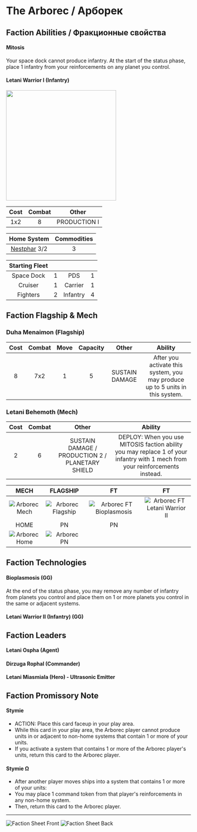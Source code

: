 # The Arborec / Арборек

## Faction Abilities / Фракционные свойства
#### Mitosis
Your space dock cannot produce infantry. At the start of the status phase, place 1 infantry from your reinforcements on any planet you control.
#### Letani Warrior I (Infantry)

<img src="https://user-images.githubusercontent.com/88241831/173884457-b2a67ca5-9a55-4665-904c-a5a16269174f.png" width=300>

| Cost | Combat | Other |
|:---:|:---:|:---:|
| 1x2 | 8 | PRODUCTION I |

| Home System | Commodities |
|:---:|:---:|
| [Nestphar](../planets/nestphar.jpg) 3/2 | 3 |

| Starting Fleet | | | |
|:---:|:---:|:---:|:---:|
| Space Dock | 1 | PDS | 1 |
| Cruiser | 1 | Carrier | 1 |
| Fighters | 2 | Infantry | 4 |

## Faction Flagship & Mech
### Duha Menaimon (Flagship)
| Cost | Combat | Move | Capacity | Other | Ability |
|:---:|:---:|:---:|:---:|:---:|:---:|
| 8 | 7x2 | 1 | 5 | SUSTAIN DAMAGE | After you activate this system, you may produce up to 5 units in this system.
### Letani Behemoth (Mech)
| Cost | Combat | Other | Ability |
|:---:|:---:|:---:|:---:|
| 2 | 6 | SUSTAIN DAMAGE / PRODUCTION 2 / PLANETARY SHIELD | DEPLOY: When you use MITOSIS faction ability you may replace 1 of your infantry with 1 mech from your reinforcements instead. |

| MECH | FLAGSHIP | FT | FT |
|:---:|:---:|:---:|:---:|
| ![Arborec Mech](https://drive.google.com/uc?export=view&id=1cqu58sVONFoQOVtOJ2SObggxJ_k0LhSb) | ![Arborec Flagship](https://drive.google.com/uc?export=view&id=15DjoPriE6Y8yTxVU4_u1tnNQmbjLPYjF) | ![Arborec FT Bioplasmosis](https://drive.google.com/uc?export=view&id=10sTh4NvL7Qm04_mQPbSptndDVTOcIQHS) | ![Arborec FT Letani Warrior II](https://drive.google.com/uc?export=view&id=1cqu58sVONFoQOVtOJ2SObggxJ_k0LhSb) |
| HOME | PN | PN |  |
| ![Arborec Home](https://drive.google.com/uc?export=view&id=1IvAK7MfsFt8KXfgbe08qlgp1Ow_mtCzF) | ![Arborec PN](https://drive.google.com/uc?export=view&id=1HqfYwc2dupd-sXChPf07L2ac5kSOjVV9) |  |  |

## Faction Technologies

#### Bioplasmosis (GG)

At the end of the status phase, you may remove any number of infantry from planets you control and place them on 1 or more planets you control in the same or adjacent systems.

#### Letani Warrior II (Infantry) (GG)

## Faction Leaders

#### Letani Ospha (Agent)

#### Dirzuga Rophal (Commander)

#### Letani Miasmiala (Hero) - Ultrasonic Emitter

## Faction Promissory Note

#### Stymie 

* ACTION: Place this card faceup in your play area.
* While this card in your play area, the Arborec player cannot produce units in or adjacent to non-home systems that contain 1 or more of your units.
* If you activate a system that contains 1 or more of the Arborec player's units, return this card to the Arborec player.

#### Stymie Ω

* After another player moves ships into a system that contains 1 or more of your units:
* You may place 1 command token from that player's reinforcements in any non-home system.
* Then, return this card to the Arborec player.

---
![Faction Sheet Front](https://drive.google.com/uc?export=view&id=1IumWHlKaQJyiwwtXJXipVgDn-4Ec6aFv)
![Faction Sheet Back](https://drive.google.com/uc?export=view&id=1MJKUIvTrhKZPKPTCuVJaC9cD56Et2vGW)
